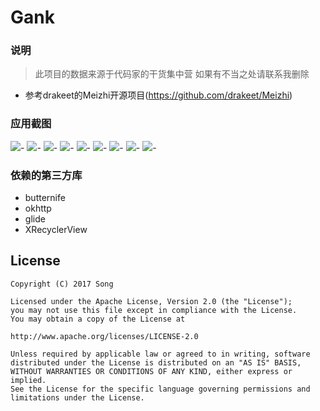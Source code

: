 # Gank
### 说明
> 此项目的数据来源于代码家的干货集中营
> 如果有不当之处请联系我删除

* 参考drakeet的Meizhi开源项目(https://github.com/drakeet/Meizhi)


### 应用截图
![](https://raw.githubusercontent.com/815464927/Gank/master/screenShots/%E9%A6%96%E9%A1%B5.png)-
![](https://raw.githubusercontent.com/815464927/Gank/master/screenShots/%E9%80%89%E6%8B%A9.png)-
![](https://raw.githubusercontent.com/815464927/Gank/master/screenShots/%E7%9C%8B%E5%9B%BE1.png)-
![](https://raw.githubusercontent.com/815464927/Gank/master/screenShots/%E7%9C%8B%E5%9B%BE2.png)-
![](https://raw.githubusercontent.com/815464927/Gank/master/screenShots/%E5%88%86%E4%BA%AB.png)-
![](https://raw.githubusercontent.com/815464927/Gank/master/screenShots/%E4%BF%9D%E5%AD%98.png)-
![](https://raw.githubusercontent.com/815464927/Gank/master/screenShots/%E5%AD%A6%E4%B9%A0%E9%A1%B5%E9%9D%A2.png)-
![](https://raw.githubusercontent.com/815464927/Gank/master/screenShots/%E5%AD%A6%E4%B9%A0%E9%A1%B5%E9%9D%A22.png)-
![](https://raw.githubusercontent.com/815464927/Gank/master/screenShots/%E8%AF%A6%E6%83%85.png)-

### 依赖的第三方库
* butternife
* okhttp
* glide
* XRecyclerView

## License

    Copyright (C) 2017 Song

    Licensed under the Apache License, Version 2.0 (the "License");
    you may not use this file except in compliance with the License.
    You may obtain a copy of the License at

    http://www.apache.org/licenses/LICENSE-2.0

    Unless required by applicable law or agreed to in writing, software
    distributed under the License is distributed on an "AS IS" BASIS,
    WITHOUT WARRANTIES OR CONDITIONS OF ANY KIND, either express or implied.
    See the License for the specific language governing permissions and
    limitations under the License.
